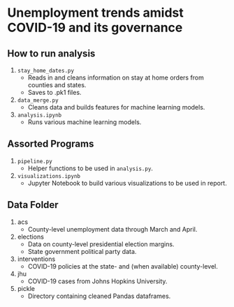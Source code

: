 # Unemployment trends amidst COVID-19 and its governance

## How to run analysis

1. `stay_home_dates.py`
   * Reads in and cleans information on stay at home orders from counties and states.
   * Saves to .pk1 files.
2. `data_merge.py`
   * Cleans data and builds features for machine learning models.
3. `analysis.ipynb`
   * Runs various machine learning models.

## Assorted Programs

1. `pipeline.py`
   * Helper functions to be used in `analysis.py`.
2. `visualizations.ipynb`
   * Jupyter Notebook to build various visualizations to be used in report.

## Data Folder

1. acs
   * County-level unemployment data through March and April.
2. elections
   * Data on county-level presidential election margins.
   * State government political party data.
3. interventions
   * COVID-19 policies at the state- and (when available) county-level.
4. jhu
   * COVID-19 cases from Johns Hopkins University.
5. pickle
   * Directory containing cleaned Pandas dataframes.


